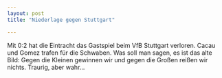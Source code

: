 ```yaml
---
layout: post
title: "Niederlage gegen Stuttgart"

---
```


Mit 0:2 hat die Eintracht das Gastspiel beim VfB Stuttgart verloren. Cacau und Gomez trafen für die Schwaben. Was soll man sagen, es ist das alte Bild: Gegen die Kleinen gewinnen wir und gegen die Großen reißen wir nichts. Traurig, aber wahr...


